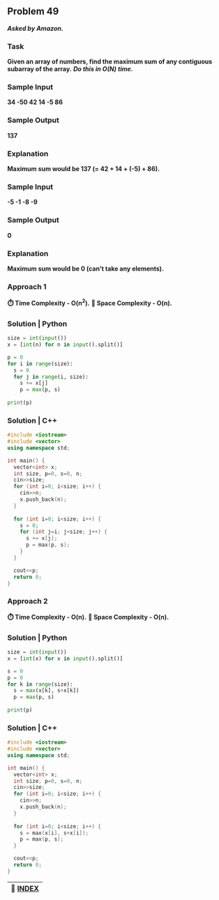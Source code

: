 ## Problem 49
***Asked by Amazon.***
### Task
**Given an array of numbers, find the maximum sum of any contiguous subarray of the array.**
***Do this in O(N) time.***
### Sample Input
**34 -50 42 14 -5 86**
### Sample Output
**137**
### Explanation
**Maximum sum would be 137 (= 42 + 14 + (-5) + 86).**
### Sample Input
**-5 -1 -8 -9**
### Sample Output
**0**
### Explanation
**Maximum sum would be 0 (can't take any elements).**

### Approach 1
**:stopwatch: Time Complexity - O(n<sup>2</sup>).**
**:floppy_disk: Space Complexity - O(n).**

### Solution | Python
```python
size = int(input())
x = [int(n) for n in input().split()]

p = 0                       
for i in range(size):     
  s = 0                     
  for j in range(i, size):
    s += x[j]               
    p = max(p, s)           
                            
print(p) 
```

### Solution | C++
```cpp
#include <iostream>
#include <vector>
using namespace std;

int main() {
  vector<int> x;
  int size, p=0, s=0, n;
  cin>>size;
  for (int i=0; i<size; i++) {
    cin>>n;
    x.push_back(n);
  }
  
  for (int i=0; i<size; i++) {
    s = 0;
    for (int j=i; j<size; j++) {
      s += x[j];
      p = max(p, s);
    }
  }

  cout<<p;
  return 0;
}
```

### Approach 2
**:stopwatch: Time Complexity - O(n).**
**:floppy_disk: Space Complexity - O(n).**

### Solution | Python
```python
size = int(input())
x = [int(x) for x in input().split()]

s = 0                  
p = 0                  
for k in range(size):
  s = max(x[k], s+x[k])
  p = max(p, s)        
                       
print(p)  
```

### Solution | C++
```cpp
#include <iostream>
#include <vector>
using namespace std;

int main() {
  vector<int> x;
  int size, p=0, s=0, n;
  cin>>size;
  for (int i=0; i<size; i++) {
    cin>>n;
    x.push_back(n);
  }
  
  for (int i=0; i<size; i++) {
    s = max(x[i], s+x[i]);
    p = max(p, s);
  }

  cout<<p;
  return 0;
}
```

|**:file_folder: [INDEX](https://github.com/theInvincible/Daily-Coding-Problem/blob/master/Collection/INDEX.md)**|
|----------------------------------------------------------------------------------------------------------------|
